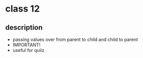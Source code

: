 # class 12

## description
- passing values over from parent to child and child to parent 
- IMPORTANT!
- useful for quiiz
